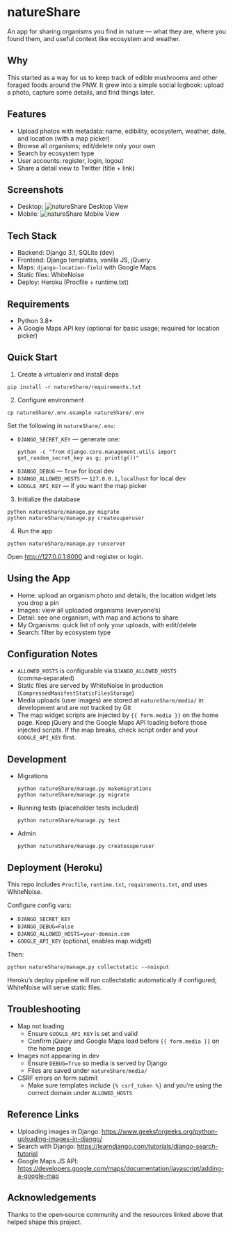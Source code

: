 # natureShare
An app for sharing organisms you find in nature — what they are, where you found them, and useful context like ecosystem and weather.

## Why
This started as a way for us to keep track of edible mushrooms and other foraged foods around the PNW. It grew into a simple social logbook: upload a photo, capture some details, and find things later.

## Features
- Upload photos with metadata: name, edibility, ecosystem, weather, date, and location (with a map picker)
- Browse all organisms; edit/delete only your own
- Search by ecosystem type
- User accounts: register, login, logout
- Share a detail view to Twitter (title + link)

## Screenshots
- Desktop: ![natureShare Desktop View](wireframe/natureShare.PNG)
- Mobile: ![natureShare Mobile View](wireframe/natureShareMobile.PNG)

## Tech Stack
- Backend: Django 3.1, SQLite (dev)
- Frontend: Django templates, vanilla JS, jQuery
- Maps: `django-location-field` with Google Maps
- Static files: WhiteNoise
- Deploy: Heroku (Procfile + runtime.txt)

## Requirements
- Python 3.8+
- A Google Maps API key (optional for basic usage; required for location picker)

## Quick Start
1) Create a virtualenv and install deps
```
pip install -r natureShare/requirements.txt
```

2) Configure environment
```
cp natureShare/.env.example natureShare/.env
```
Set the following in `natureShare/.env`:
- `DJANGO_SECRET_KEY` — generate one:
  ```
  python -c "from django.core.management.utils import get_random_secret_key as g; print(g())"
  ```
- `DJANGO_DEBUG` — `True` for local dev
- `DJANGO_ALLOWED_HOSTS` — `127.0.0.1,localhost` for local dev
- `GOOGLE_API_KEY` — if you want the map picker

3) Initialize the database
```
python natureShare/manage.py migrate
python natureShare/manage.py createsuperuser
```

4) Run the app
```
python natureShare/manage.py runserver
```

Open http://127.0.0.1:8000 and register or login.

## Using the App
- Home: upload an organism photo and details; the location widget lets you drop a pin
- Images: view all uploaded organisms (everyone’s)
- Detail: see one organism, with map and actions to share
- My Organisms: quick list of only your uploads, with edit/delete
- Search: filter by ecosystem type

## Configuration Notes
- `ALLOWED_HOSTS` is configurable via `DJANGO_ALLOWED_HOSTS` (comma‑separated)
- Static files are served by WhiteNoise in production (`CompressedManifestStaticFilesStorage`)
- Media uploads (user images) are stored at `natureShare/media/` in development and are not tracked by Git
- The map widget scripts are injected by `{{ form.media }}` on the home page. Keep jQuery and the Google Maps API loading before those injected scripts. If the map breaks, check script order and your `GOOGLE_API_KEY` first.

## Development
- Migrations
  ```
  python natureShare/manage.py makemigrations
  python natureShare/manage.py migrate
  ```
- Running tests (placeholder tests included)
  ```
  python natureShare/manage.py test
  ```
- Admin
  ```
  python natureShare/manage.py createsuperuser
  ```

## Deployment (Heroku)
This repo includes `Procfile`, `runtime.txt`, `requirements.txt`, and uses WhiteNoise.

Configure config vars:
- `DJANGO_SECRET_KEY`
- `DJANGO_DEBUG=False`
- `DJANGO_ALLOWED_HOSTS=your-domain.com`
- `GOOGLE_API_KEY` (optional, enables map widget)

Then:
```
python natureShare/manage.py collectstatic --noinput
```
Heroku’s deploy pipeline will run collectstatic automatically if configured; WhiteNoise will serve static files.

## Troubleshooting
- Map not loading
  - Ensure `GOOGLE_API_KEY` is set and valid
  - Confirm jQuery and Google Maps load before `{{ form.media }}` on the home page
- Images not appearing in dev
  - Ensure `DEBUG=True` so media is served by Django
  - Files are saved under `natureShare/media/`
- CSRF errors on form submit
  - Make sure templates include `{% csrf_token %}` and you’re using the correct domain under `ALLOWED_HOSTS`

## Reference Links
- Uploading images in Django: https://www.geeksforgeeks.org/python-uploading-images-in-django/
- Search with Django: https://learndjango.com/tutorials/django-search-tutorial
- Google Maps JS API: https://developers.google.com/maps/documentation/javascript/adding-a-google-map

## Acknowledgements
Thanks to the open‑source community and the resources linked above that helped shape this project.

